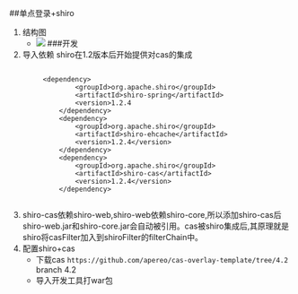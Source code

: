##单点登录+shiro
1. 结构图
	+ ![](https://i.imgur.com/Yq7CF54.jpg)
###开发
1. 导入依赖 shiro在1.2版本后开始提供对cas的集成
	<pre><code>
	 	&lt;dependency>
	            &lt;groupId>org.apache.shiro&lt;/groupId>
	            &lt;artifactId>shiro-spring&lt;/artifactId>
	            &lt;version>1.2.4</version>
	        &lt;/dependency>
	        &lt;dependency>  
	            &lt;groupId>org.apache.shiro&lt;/groupId>  
	            &lt;artifactId>shiro-ehcache&lt;/artifactId>  
	            &lt;version>1.2.4&lt;/version>  
	        &lt;/dependency>
	        &lt;dependency>
	            &lt;groupId>org.apache.shiro&lt;/groupId>
	            &lt;artifactId>shiro-cas&lt;/artifactId>
	            &lt;version>1.2.4&lt;/version>
	        &lt;/dependency>
	</code></pre>
2. shiro-cas依赖shiro-web,shiro-web依赖shiro-core,所以添加shiro-cas后shiro-web.jar和shiro-core.jar会自动被引用。cas被shiro集成后,其原理就是shiro将casFilter加入到shiroFilter的filterChain中。
3. 配置shiro+cas
	+ 下载cas `https://github.com/apereo/cas-overlay-template/tree/4.2` branch 4.2
	+ 导入开发工具打war包